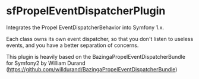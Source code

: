 sfPropelEventDispatcherPlugin
=============================

Integrates the Propel EventDispatcherBehavior into Symfony 1.x.

Each class owns its own event dispatcher, so that you don't listen to useless events, and you have a better separation of concerns.

This plugin is heavily based on the BazingaPropelEventDispatcherBundle for Symfony2 by William Durand (https://github.com/willdurand/BazingaPropelEventDispatcherBundle) 
